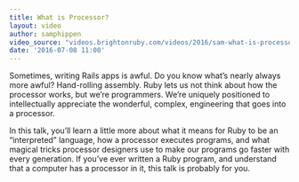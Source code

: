 ```yaml
---
title: What is Processor?
layout: video
author: samphippen
video_source: "videos.brightonruby.com/videos/2016/sam-what-is-processor.mp4"
date: '2016-07-08 11:00'
---
```


Sometimes, writing Rails apps is awful. Do you know what’s nearly always more awful? Hand-rolling assembly. Ruby lets us not think about how the processor works, but we’re programmers. We’re uniquely positioned to intellectually appreciate the wonderful, complex, engineering that goes into a processor.

In this talk, you’ll learn a little more about what it means for Ruby to be an “interpreted” language, how a processor executes programs, and what magical tricks processor designers use to make our programs go faster with every generation. If you’ve ever written a Ruby program, and understand that a computer has a processor in it, this talk is probably for you.
